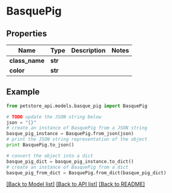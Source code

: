 # BasquePig


## Properties
Name | Type | Description | Notes
------------ | ------------- | ------------- | -------------
**class_name** | **str** |  | 
**color** | **str** |  | 

## Example

```python
from petstore_api.models.basque_pig import BasquePig

# TODO update the JSON string below
json = "{}"
# create an instance of BasquePig from a JSON string
basque_pig_instance = BasquePig.from_json(json)
# print the JSON string representation of the object
print BasquePig.to_json()

# convert the object into a dict
basque_pig_dict = basque_pig_instance.to_dict()
# create an instance of BasquePig from a dict
basque_pig_from_dict = BasquePig.from_dict(basque_pig_dict)
```
[[Back to Model list]](../README.md#documentation-for-models) [[Back to API list]](../README.md#documentation-for-api-endpoints) [[Back to README]](../README.md)


